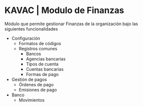 # KAVAC | Modulo de Finanzas

Módulo que permite gestionar Finanzas de la organización bajo las siguientes funcionalidades

* Configuración
  * Formatos de códigos
  * Registros comunes
    * Bancos
    * Agencias bancarias
    * Tipos de cuenta
    * Cuentas bancarias
    * Formas de pago
* Gestión de pagos
  * Órdenes de pago
  * Emisiones de pago
* Banco
  * Movimientos